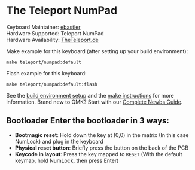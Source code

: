# The Teleport NumPad

Keyboard Maintainer: [ebastler](https://github.com/ebastler)  
Hardware Supported: Teleport NumPad  
Hardware Availability: [TheTeleport.de](https://www.theteleport.de/)

Make example for this keyboard (after setting up your build environment):

    make teleport/numpad:default

Flash example for this keyboard:

    make teleport/numpad:default:flash

See the [build environment setup](https://docs.qmk.fm/#/getting_started_build_tools) and the [make instructions](https://docs.qmk.fm/#/getting_started_make_guide) for more information. Brand new to QMK? Start with our [Complete Newbs Guide](https://docs.qmk.fm/#/newbs).

## Bootloader Enter the bootloader in 3 ways: 
* **Bootmagic reset**: Hold down the key at (0,0) in the matrix (In this case NumLock) and plug in the keyboard 
* **Physical reset button**: Briefly press the button on the back of the PCB
* **Keycode in layout**: Press the key mapped to `RESET` (With the default keymap, hold NumLock, then press Enter)